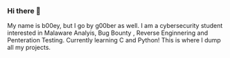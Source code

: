 ### Hi there 👋
My name is b00ey, but I go by g00ber as well.
I am a cybersecurity student interested in Malaware Analyis, Bug Bounty , Reverse Enginnering and Penteration Testing. Currently learning C and Python!
This is where I dump all my projects.


<!--
**moomochi/moomochi** is a ✨ _special_ ✨ repository because its `README.md` (this file) appears on your GitHub profile.

Here are some ideas to get you started:

- 🔭 I’m currently working on ...
- 🌱 I’m currently learning ...
- 👯 I’m looking to collaborate on ...
- 🤔 I’m looking for help with ...
- 💬 Ask me about ...
- 📫 How to reach me: ...
- 😄 Pronouns: ...
- ⚡ Fun fact: ...
-->
